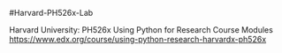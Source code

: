 #Harvard-PH526x-Lab


Harvard University: PH526x Using Python for Research Course Modules
https://www.edx.org/course/using-python-research-harvardx-ph526x

